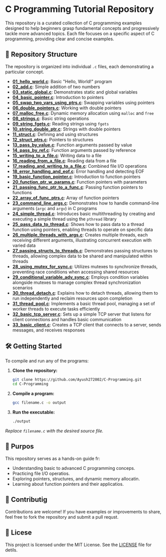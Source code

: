# C Programming Tutorial Repository

This repository is a curated collection of C programming examples designed to help beginners grasp fundamental concepts and progressively tackle more advanced topics. Each file focuses on a specific aspect of C programming, providing clear and concise examples.

## 📁 Repository Structure
The repository is organized into individual `.c` files, each demonstrating a particular concept.

- **[01_hello_world.c](01_hello_world.c)**: Basic "Hello, World!" program  
- **[02_add.c](02_add.c)**: Simple addition of two numbers  
- **[03_static_global.c](03_static_global.c)**: Demonstrates static and global variables  
- **[04_basic_pointer.c](04_basic_pointer.c)**: Introduction to pointers  
- **[05_swap_two_vars_using_ptrs.c](05_swap_two_vars_using_ptrs.c)**: Swapping variables using pointers  
- **[06_double_pointers.c](06_double_pointers.c)**: Working with double pointers  
- **[07_malloc_free.c](07_malloc_free.c)**: Dynamic memory allocation using `malloc` and `free`  
- **[08_strings.c](08_strings.c)**: Basic string operations  
- **[09_string_fgets.c](09_string_fgets.c)**: Reading strings using `fgets`  
- **[10_string_double_ptr.c](10_string_double_ptr.c)**: Strings with double pointers  
- **[11_struct.c](11_struct.c)**: Defining and using structures  
- **[12_struct_ptrs.c](12_struct_ptrs.c)**: Pointers to structures  
- **[13_pass_by_value.c](13_pass_by_value.c)**: Function arguments passed by value  
- **[14_pass_by_ref.c](14_pass_by_ref.c)**: Function arguments passed by reference  
- **[15_writing_to_a_file.c](15_writing_to_a_file.c)**: Writing data to a file  
- **[16_reading_from_a_file.c](16_reading_from_a_file.c)**: Reading data from a file  
- **[17_reading_and_writing_to_a_file.c](17_reading_and_writing_to_a_file.c)**: Combined file I/O operations  
- **[18_error_handling_and_eof.c](18_error_handling_and_eof.c)**: Error handling and detecting EOF  
- **[19_basic_function_pointer.c](19_basic_function_pointer.c)**: Introduction to function pointers  
- **[20_function_ptr_w_params.c](20_function_ptr_w_params.c)**: Function pointers with parameters  
- **[21_passing_func_ptr_to_a_func.c](21_passing_func_ptr_to_a_func.c)**: Passing function pointers to functions  
- **[22_array_of_func_ptrs.c](22_array_of_func_ptrs.c)**: Array of function pointers  
- **[23_command_line_args.c](23_command_line_args.c)**: Demonstrates how to handle command-line arguments (`argc` and `argv`) in C programs  
- **[24_simple_thread.c](24_simple_thread.c)**: Introduces basic multithreading by creating and executing a simple thread using the `pthread` library  
- **[25_pass_data_to_thread.c](25_pass_data_to_thread.c)**: Shows how to pass data to a thread function using pointers, enabling threads to operate on specific data  
- **[26_multiple_threads_with_args.c](26_multiple_threads_with_args.c)**: Creates multiple threads, each receiving different arguments, illustrating concurrent execution with varied data  
- **[27_passing_structs_to_threads.c](27_passing_structs_to_threads.c)**: Demonstrates passing structures to threads, allowing complex data to be shared and manipulated within threads  
- **[28_using_mutex_for_sync.c](28_using_mutex_for_sync.c)**: Utilizes mutexes to synchronize threads, preventing race conditions when accessing shared resources  
- **[29_conditional_variable_adv_sync.c](29_conditional_variable_adv_sync.c)**: Employs condition variables alongside mutexes to manage complex thread synchronization scenarios  
- **[30_thread_detach.c](30_thread_detach.c)**: Explains how to detach threads, allowing them to run independently and reclaim resources upon completion  
- **[31_thread_pool.c](31_thread_pool.c)**: Implements a basic thread pool, managing a set of worker threads to execute tasks efficiently  
- **[32_basic_tcp_server.c](32_basic_tcp_server.c)**: Sets up a simple TCP server that listens for client connections and handles basic communication  
- **[33_basic_client.c](33_basic_client.c)**: Creates a TCP client that connects to a server, sends messages, and receives responses  

## 🛠️ Getting Started

To compile and run any of the programs:

1. **Clone the repository:**

   ```bash
   git clone https://github.com/Ayush272002/C-Programming.git
   cd C-Programming
   ```


2. **Compile a program:**

   ```bash
   gcc filename.c -o output
   ```


3. **Run the executable:**

   ```bash
   ./output
   ```


*Replace `filename.c` with the desired source file.*

## 🎯 Purpos

This repository serves as a hands-on guide fr:
- Understanding basic to advanced C programming conceps.
- Practicing file I/O operatios.
- Exploring pointers, structures, and dynamic memory allocatin.
- Learning about function pointers and their applicatios.

## 🤝 Contributig

Contributions are welcome! If you have examples or improvements to share, feel free to fork the repository and submit a pull requst.

## 📄 Licese

This project is licensed under the MIT License. See the [LICENSE](LICENSE) file for detils.